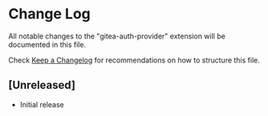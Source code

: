 # Change Log

All notable changes to the "gitea-auth-provider" extension will be documented in this file.

Check [Keep a Changelog](http://keepachangelog.com/) for recommendations on how to structure this file.

## [Unreleased]

- Initial release
